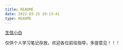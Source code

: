 ```yaml
---
title: README
date: 2022-03-25 19:13:41
type: README
---
```


[生信小白](https://zerobio.github.io)

仅供个人学习笔记存放，欢迎各位前往指导，多提意见！！！
